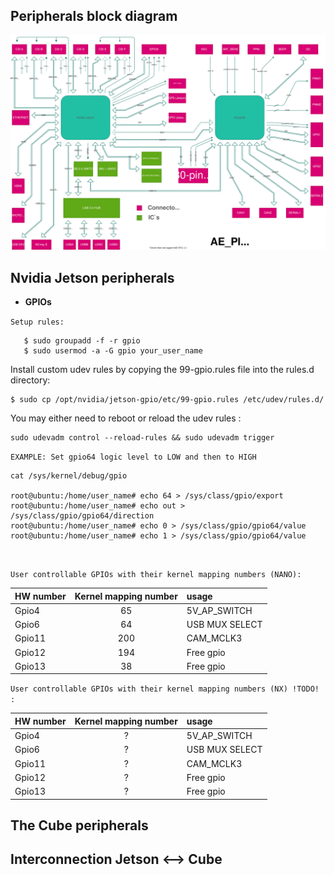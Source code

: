 ## Peripherals block diagram

![aepilot1_block_scheme.svg](uploads/5891a87aa9bcc1f4ddd29ee52ee2a210/aepilot1_block_scheme.svg)

## Nvidia Jetson peripherals
   - **GPIOs**

   `Setup rules:` 
```
   $ sudo groupadd -f -r gpio
   $ sudo usermod -a -G gpio your_user_name
```
Install custom udev rules by copying the 99-gpio.rules file into the rules.d directory:
```
$ sudo cp /opt/nvidia/jetson-gpio/etc/99-gpio.rules /etc/udev/rules.d/
```
You may either need to reboot or reload the udev rules :
```
sudo udevadm control --reload-rules && sudo udevadm trigger
```

   `EXAMPLE: Set gpio64 logic level to LOW and then to HIGH`
```
cat /sys/kernel/debug/gpio

root@ubuntu:/home/user_name# echo 64 > /sys/class/gpio/export
root@ubuntu:/home/user_name# echo out > /sys/class/gpio/gpio64/direction
root@ubuntu:/home/user_name# echo 0 > /sys/class/gpio/gpio64/value
root@ubuntu:/home/user_name# echo 1 > /sys/class/gpio/gpio64/value
```
&nbsp;

   `User controllable GPIOs with their kernel mapping numbers (NANO): `

| HW number | Kernel mapping number | usage|
| :--- | :---: | :--- |
| Gpio4 | 65 | 5V_AP_SWITCH |
| Gpio6 | 64 | USB MUX SELECT |
| Gpio11 | 200 | CAM_MCLK3 |
| Gpio12 | 194 | Free gpio | 
| Gpio13 | 38 | Free gpio |

   `User controllable GPIOs with their kernel mapping numbers (NX) !TODO! : `

| HW number | Kernel mapping number | usage|
| :--- | :---: | :--- |
| Gpio4 | ? | 5V_AP_SWITCH |
| Gpio6 | ? | USB MUX SELECT |
| Gpio11 | ? | CAM_MCLK3 |
| Gpio12 | ? | Free gpio | 
| Gpio13 | ? | Free gpio |

## The Cube peripherals

## Interconnection Jetson <--> Cube 